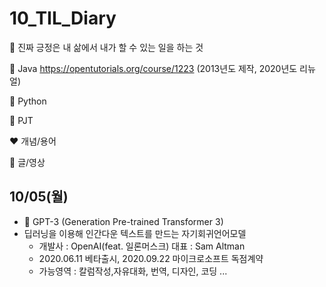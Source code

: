 # 10_TIL_Diary

:apple: 진짜 긍정은 내 삶에서 내가 할 수 있는 일을 하는 것

:black_heart: Java https://opentutorials.org/course/1223 (2013년도 제작, 2020년도 리뉴얼)

:green_heart: Python

:handshake: PJT

:heart: 개념/용어

:blue_heart: 글/영상



## 10/05(월)

* :blue_heart: GPT-3 (Generation Pre-trained Transformer 3)
* 딥러닝을 이용해 인간다운 텍스트를 만드는 자기회귀언어모델
  * 개발사 : OpenAI(feat. 일론머스크) 대표 : Sam Altman
  * 2020.06.11 베타출시, 2020.09.22 마이크로소프트 독점계약
  * 가능영역 : 칼럼작성,자유대화, 번역, 디자인, 코딩 ...

